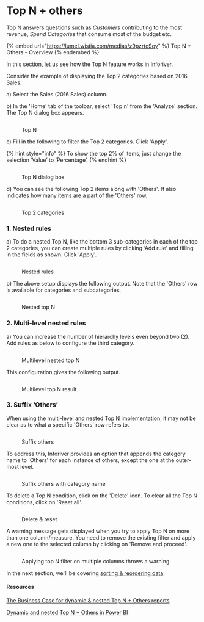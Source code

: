# Top N + others

Top N answers questions such as _Customers_ contributing to the most revenue, _Spend Categories_ that consume most of the budget etc.&#x20;

{% embed url="https://lumel.wistia.com/medias/z9pzrtc9oy" %}
Top N + Others - Overview
{% endembed %}

In this section, let us see how the Top N feature works in Inforiver.&#x20;

Consider the example of displaying the Top 2 categories based on 2016 Sales.

a) Select the Sales (2016 Sales) column.

b) In the 'Home' tab of the toolbar, select 'Top n' from the 'Analyze' section. The Top N dialog box appears.

<figure><img src="../../../.gitbook/assets/Top n (1).png" alt=""><figcaption><p>Top N</p></figcaption></figure>

c) Fill in the following to filter the Top 2 categories. Click 'Apply'.

{% hint style="info" %}
To show the top 2% of items, just change the selection ‘Value’ to ‘Percentage’.
{% endhint %}

<figure><img src="../../../.gitbook/assets/Top N dialog box.png" alt=""><figcaption><p>Top N dialog box</p></figcaption></figure>

d) You can see the following Top 2 items along with 'Others'_._ It also indicates how many items are a part of the 'Others' row.

<figure><img src="../../../.gitbook/assets/Top 2 subcategories.png" alt=""><figcaption><p>Top 2 categories</p></figcaption></figure>

### 1. Nested rules

a) To do a nested Top N, like the bottom 3 sub-categories in each of the top 2 categories, you can create multiple rules by clicking ‘Add rule’ and filling in the fields as shown. Click 'Apply'.

<figure><img src="../../../.gitbook/assets/Add rule (2).png" alt=""><figcaption><p>Nested rules</p></figcaption></figure>

b) The above setup displays the following output. Note that the 'Others' row is available for categories and subcategories.

<figure><img src="../../../.gitbook/assets/Nested Top N.png" alt=""><figcaption><p>Nested top N</p></figcaption></figure>

### 2. Multi-level nested rules

a) You can increase the number of hierarchy levels even beyond two (2). Add rules as below to configure the third category.

<figure><img src="../../../.gitbook/assets/Multilevel nested top n.png" alt=""><figcaption><p>Multilevel nested top N</p></figcaption></figure>

This configuration gives the following output.&#x20;

<figure><img src="../../../.gitbook/assets/Multilevel top N result.png" alt=""><figcaption><p>Multilevel top N result</p></figcaption></figure>

### 3. Suffix ‘Others’

When using the multi-level and nested Top N implementation, it may not be clear as to what a specific 'Others' row refers to.

<figure><img src="../../../.gitbook/assets/Others (1).png" alt=""><figcaption><p>Suffix others</p></figcaption></figure>

To address this, Inforiver provides an option that appends the category name to 'Others' for each instance of others, except the one at the outer-most level.

<figure><img src="../../../.gitbook/assets/Suffix with category (1).png" alt=""><figcaption><p>Suffix others with category name</p></figcaption></figure>

To delete a Top N condition, click on the 'Delete' icon. To clear all the Top N conditions, click on 'Reset all'.

<figure><img src="../../../.gitbook/assets/Reset,delete (1).png" alt=""><figcaption><p>Delete &#x26; reset</p></figcaption></figure>

A warning message gets displayed when you try to apply Top N on more than one column/measure. You need to remove the existing filter and apply a new one to the selected column by clicking on 'Remove and proceed'.

<figure><img src="../../../.gitbook/assets/Warning.png" alt=""><figcaption><p>Applying top N filter on multiple columns throws a warning</p></figcaption></figure>

In the next section, we'll be covering [sorting & reordering data](../sort-and-reorder-data.md).

#### Resources

[The Business Case for dynamic & nested Top N + Others reports](https://inforiver.com/blog/general/the-business-case-for-dynamic-nested-top-n-others-reports/)

[Dynamic and nested Top N + Others in Power BI](https://inforiver.com/blog/general/dynamic-and-nested-top-n-others-in-power-bi/)
